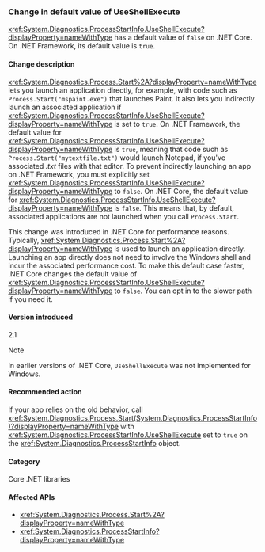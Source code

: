 ### Change in default value of UseShellExecute

<xref:System.Diagnostics.ProcessStartInfo.UseShellExecute?displayProperty=nameWithType> has a default value of `false` on .NET Core. On .NET Framework, its default value is `true`.

#### Change description

<xref:System.Diagnostics.Process.Start%2A?displayProperty=nameWithType> lets you launch an application directly, for example, with code such as `Process.Start("mspaint.exe")` that launches Paint. It also lets you indirectly launch an associated application if <xref:System.Diagnostics.ProcessStartInfo.UseShellExecute?displayProperty=nameWithType> is set to `true`. On .NET Framework, the default value for <xref:System.Diagnostics.ProcessStartInfo.UseShellExecute?displayProperty=nameWithType> is `true`, meaning that code such as `Process.Start("mytextfile.txt")` would launch Notepad, if you've associated *.txt* files with that editor. To prevent indirectly launching an app on .NET Framework, you must explicitly set <xref:System.Diagnostics.ProcessStartInfo.UseShellExecute?displayProperty=nameWithType> to `false`. On .NET Core, the default value for <xref:System.Diagnostics.ProcessStartInfo.UseShellExecute?displayProperty=nameWithType> is `false`. This means that, by default, associated applications are not launched when you call `Process.Start`.

This change was introduced in .NET Core for performance reasons. Typically, <xref:System.Diagnostics.Process.Start%2A?displayProperty=nameWithType> is used to launch an application directly. Launching an app directly does not need to involve the Windows shell and incur the associated performance cost. To make this default case faster, .NET Core changes the default value of <xref:System.Diagnostics.ProcessStartInfo.UseShellExecute?displayProperty=nameWithType> to `false`. You can opt in to the slower path if you need it.

#### Version introduced

2.1

> [!NOTE]
> In earlier versions of .NET Core, `UseShellExecute` was not implemented for Windows.

#### Recommended action

If your app relies on the old behavior, call <xref:System.Diagnostics.Process.Start(System.Diagnostics.ProcessStartInfo)?displayProperty=nameWithType> with <xref:System.Diagnostics.ProcessStartInfo.UseShellExecute> set to `true` on the <xref:System.Diagnostics.ProcessStartInfo> object.

#### Category

Core .NET libraries

#### Affected APIs

- <xref:System.Diagnostics.Process.Start%2A?displayProperty=nameWithType>
- <xref:System.Diagnostics.ProcessStartInfo?displayProperty=nameWithType>

<!--

#### Affected APIs

- `Overload:System.Diagnostics.Process.Start`
- `M:System.Diagnostics.ProcessStartInfo`

-->
